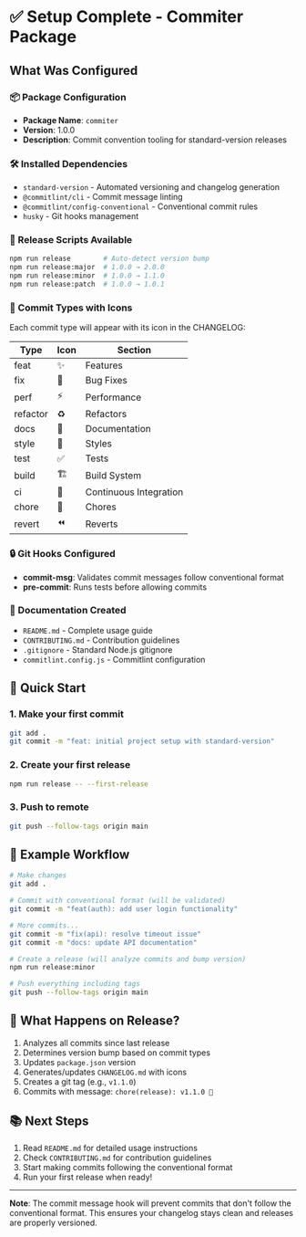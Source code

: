 # ✅ Setup Complete - Commiter Package

## What Was Configured

### 📦 Package Configuration
- **Package Name**: `commiter`
- **Version**: 1.0.0
- **Description**: Commit convention tooling for standard-version releases

### 🛠️ Installed Dependencies
- `standard-version` - Automated versioning and changelog generation
- `@commitlint/cli` - Commit message linting
- `@commitlint/config-conventional` - Conventional commit rules
- `husky` - Git hooks management

### 🎯 Release Scripts Available
```bash
npm run release        # Auto-detect version bump
npm run release:major  # 1.0.0 → 2.0.0
npm run release:minor  # 1.0.0 → 1.1.0
npm run release:patch  # 1.0.0 → 1.0.1
```

### 🎨 Commit Types with Icons
Each commit type will appear with its icon in the CHANGELOG:

| Type | Icon | Section |
|------|------|---------|
| feat | ✨ | Features |
| fix | 🐛 | Bug Fixes |
| perf | ⚡ | Performance |
| refactor | ♻️ | Refactors |
| docs | 📝 | Documentation |
| style | 💄 | Styles |
| test | ✅ | Tests |
| build | 🏗️ | Build System |
| ci | 👷 | Continuous Integration |
| chore | 🧹 | Chores |
| revert | ⏪ | Reverts |

### 🔒 Git Hooks Configured
- **commit-msg**: Validates commit messages follow conventional format
- **pre-commit**: Runs tests before allowing commits

### 📄 Documentation Created
- `README.md` - Complete usage guide
- `CONTRIBUTING.md` - Contribution guidelines
- `.gitignore` - Standard Node.js gitignore
- `commitlint.config.js` - Commitlint configuration

## 🚀 Quick Start

### 1. Make your first commit
```bash
git add .
git commit -m "feat: initial project setup with standard-version"
```

### 2. Create your first release
```bash
npm run release -- --first-release
```

### 3. Push to remote
```bash
git push --follow-tags origin main
```

## 📝 Example Workflow

```bash
# Make changes
git add .

# Commit with conventional format (will be validated)
git commit -m "feat(auth): add user login functionality"

# More commits...
git commit -m "fix(api): resolve timeout issue"
git commit -m "docs: update API documentation"

# Create a release (will analyze commits and bump version)
npm run release:minor

# Push everything including tags
git push --follow-tags origin main
```

## 🎉 What Happens on Release?

1. Analyzes all commits since last release
2. Determines version bump based on commit types
3. Updates `package.json` version
4. Generates/updates `CHANGELOG.md` with icons
5. Creates a git tag (e.g., `v1.1.0`)
6. Commits with message: `chore(release): v1.1.0 🚀`

## 📚 Next Steps

1. Read `README.md` for detailed usage instructions
2. Check `CONTRIBUTING.md` for contribution guidelines
3. Start making commits following the conventional format
4. Run your first release when ready!

---

**Note**: The commit message hook will prevent commits that don't follow the conventional format. This ensures your changelog stays clean and releases are properly versioned.
